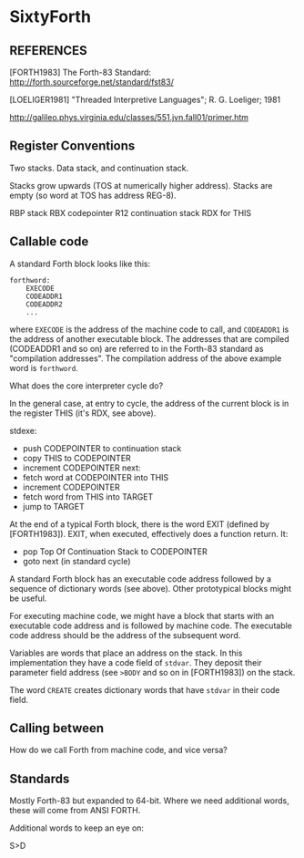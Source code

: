 # SixtyForth

## REFERENCES

[FORTH1983] The Forth-83 Standard:
http://forth.sourceforge.net/standard/fst83/

[LOELIGER1981] "Threaded Interpretive Languages";
R. G. Loeliger; 1981

http://galileo.phys.virginia.edu/classes/551.jvn.fall01/primer.htm


## Register Conventions

Two stacks.
Data stack, and continuation stack.

Stacks grow upwards (TOS at numerically higher address).
Stacks are empty (so word at TOS has address REG-8).

RBP stack
RBX codepointer
R12 continuation stack
RDX for THIS


## Callable code

A standard Forth block looks like this:

    forthword:
        EXECODE
        CODEADDR1
        CODEADDR2
        ...

where `EXECODE` is the address of the machine code to call, and
`CODEADDR1` is the address of another executable block.
The addresses that are compiled (CODEADDR1 and so on)
are referred to in the Forth-83 standard as
"compilation addresses".
The compilation address of the above example word
is `forthword`.

What does the core interpreter cycle do?

In the general case, at entry to cycle,
the address of the current block is in the register THIS
(it's RDX, see above).

stdexe:
- push CODEPOINTER to continuation stack
- copy THIS to CODEPOINTER
- increment CODEPOINTER
next:
- fetch word at CODEPOINTER into THIS
- increment CODEPOINTER
- fetch word from THIS into TARGET
- jump to TARGET

At the end of a typical Forth block,
there is the word EXIT (defined by [FORTH1983]).
EXIT, when executed,
effectively does a function return.
It:

- pop Top Of Continuation Stack to CODEPOINTER
- goto next (in standard cycle)

A standard Forth block has an executable code address
followed by a sequence of dictionary words (see above).
Other prototypical blocks might be useful.

For executing machine code, we might have a block
that starts with an executable code address and
is followed by machine code.
The executable code address should be the address of the
subsequent word.

Variables are words that place an address on the stack.
In this implementation they have a code field of `stdvar`.
They deposit their parameter field address
(see `>BODY` and so on in [FORTH1983])
on the stack.

The word `CREATE` creates dictionary words
that have `stdvar` in their code field.

## Calling between

How do we call Forth from machine code, and vice versa?

## Standards

Mostly Forth-83 but expanded to 64-bit.
Where we need additional words,
these will come from ANSI FORTH.

Additional words to keep an eye on:

S>D
